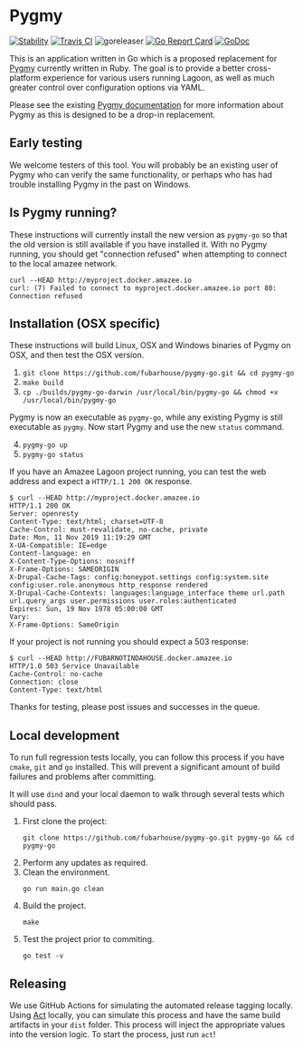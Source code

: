 # Pygmy

[![Stability](https://img.shields.io/badge/stability-stable-green.svg)]()
[![Travis CI](https://travis-ci.com/fubarhouse/pygmy-go.svg?branch=main)](https://travis-ci.com/fubarhouse/pygmy-go)
![goreleaser](https://github.com/fubarhouse/pygmy-go/workflows/goreleaser/badge.svg)
[![Go Report Card](https://goreportcard.com/badge/github.com/fubarhouse/pygmy-go)](https://goreportcard.com/report/github.com/fubarhouse/pygmy-go)
[![GoDoc](https://godoc.org/github.com/fubarhouse/pygmy-go?status.svg)](https://godoc.org/github.com/fubarhouse/pygmy-go)

This is an application written in Go which is a proposed replacement for [Pygmy](https://pygmy.readthedocs.io/en/master/)
currently written in Ruby. The goal is to provide a better cross-platform experience
for various users running Lagoon, as well as much greater control over configuration
options via YAML.

Please see the existing [Pygmy documentation](https://pygmy.readthedocs.io) for more information
about Pygmy as this is designed to be a drop-in replacement.

## Early testing

We welcome testers of this tool. You will probably be an existing user of Pygmy who
can verify the same functionality, or perhaps who has had trouble installing Pygmy in the
past on Windows.

## Is Pygmy running?

These instructions will currently install the new version as `pygmy-go` so that the
old version is still available if you have installed it. With no Pygmy running,
you should get "connection refused" when attempting to connect to the local amazee network.

```
curl --HEAD http://myproject.docker.amazee.io
curl: (7) Failed to connect to myproject.docker.amazee.io port 80: Connection refused
```

## Installation (OSX specific)

These instructions will build Linux, OSX and Windows binaries of Pygmy on OSX,
and then test the OSX version.

1. `git clone https://github.com/fubarhouse/pygmy-go.git && cd pygmy-go`
2. `make build`
3. `cp ./builds/pygmy-go-darwin /usr/local/bin/pygmy-go && chmod +x /usr/local/bin/pygmy-go`

Pygmy is now an executable as `pygmy-go`, while any existing Pygmy is still executable
as `pygmy`. Now start Pygmy and use the new `status` command.

4. `pygmy-go up`
5. `pygmy-go status`

If you have an Amazee Lagoon project running, you can test the web address and
expect a `HTTP/1.1 200 OK` response.

```
$ curl --HEAD http://myproject.docker.amazee.io
HTTP/1.1 200 OK
Server: openresty
Content-Type: text/html; charset=UTF-8
Cache-Control: must-revalidate, no-cache, private
Date: Mon, 11 Nov 2019 11:19:29 GMT
X-UA-Compatible: IE=edge
Content-language: en
X-Content-Type-Options: nosniff
X-Frame-Options: SAMEORIGIN
X-Drupal-Cache-Tags: config:honeypot.settings config:system.site config:user.role.anonymous http_response rendered
X-Drupal-Cache-Contexts: languages:language_interface theme url.path url.query_args user.permissions user.roles:authenticated
Expires: Sun, 19 Nov 1978 05:00:00 GMT
Vary:
X-Frame-Options: SameOrigin
```

If your project is not running you should expect a 503 response:

```
$ curl --HEAD http://FUBARNOTINDAHOUSE.docker.amazee.io
HTTP/1.0 503 Service Unavailable
Cache-Control: no-cache
Connection: close
Content-Type: text/html
```

Thanks for testing, please post issues and successes in the queue.

## Local development

To run full regression tests locally, you can follow this process if you have `cmake`, `git` and `go` installed. This 
will prevent a significant amount of build failures and problems after committing.

It will use `dind` and your local daemon to walk through several tests which should pass.

1. First clone the project:
   ```
   git clone https://github.com/fubarhouse/pygmy-go.git pygmy-go && cd pygmy-go
   ```
2. Perform any updates as required.
3. Clean the environment.
   ```
   go run main.go clean
   ```
4. Build the project.
   ```
   make
   ```
5. Test the project prior to commiting.
   ```
   go test -v
   ```
 
## Releasing
 
We use GitHub Actions for simulating the automated release tagging locally. Using [Act](https://github.com/nektos/act) locally, you can simulate this process and have the same build artifacts in your `dist` folder.
This process will inject the appropriate values into the version logic. To start the process, just run `act`!
